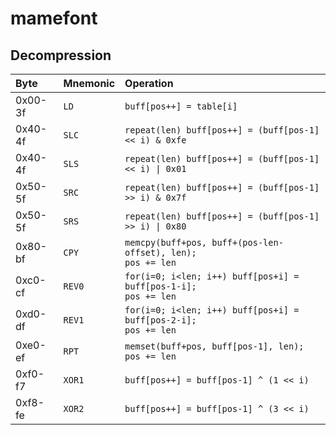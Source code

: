 # mamefont

## Decompression

|Byte|Mnemonic|Operation|
|:---|:---|:---|
|0x00-3f|`LD`|`buff[pos++] = table[i]`|
|0x40-4f|`SLC`|`repeat(len) buff[pos++] = (buff[pos-1] << i) & 0xfe`|
|0x40-4f|`SLS`|`repeat(len) buff[pos++] = (buff[pos-1] << i) \| 0x01`|
|0x50-5f|`SRC`|`repeat(len) buff[pos++] = (buff[pos-1] >> i) & 0x7f`|
|0x50-5f|`SRS`|`repeat(len) buff[pos++] = (buff[pos-1] >> i) \| 0x80`|
|0x80-bf|`CPY`|`memcpy(buff+pos, buff+(pos-len-offset), len);`<br>`pos += len`|
|0xc0-cf|`REV0`|`for(i=0; i<len; i++) buff[pos+i] = buff[pos-1-i];`<br>`pos += len`|
|0xd0-df|`REV1`|`for(i=0; i<len; i++) buff[pos+i] = buff[pos-2-i];`<br>`pos += len`|
|0xe0-ef|`RPT`|`memset(buff+pos, buff[pos-1], len);`<br>`pos += len`|
|0xf0-f7|`XOR1`|`buff[pos++] = buff[pos-1] ^ (1 << i)`|
|0xf8-fe|`XOR2`|`buff[pos++] = buff[pos-1] ^ (3 << i)`|
